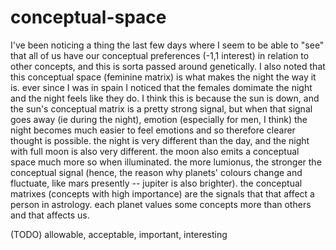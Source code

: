 # conceptual-space

I've been noticing a thing the last few days where I seem to be able to "see" that all of us have our conceptual preferences (-1,1 interest) in relation to other concepts, and this is sorta passed around genetically. I also noted that this conceptual space (feminine matrix) is what makes the night the way it is. ever since I was in spain I noticed that the females domimate the night and the night feels like they do. I think this is because the sun is down, and the sun's conceptual matrix is a pretty strong signal, but when that signal goes away (ie during the night), emotion (especially for men, I think) the night becomes much easier to feel emotions and so therefore clearer thought is possible. the night is very different than the day, and the night with full moon is also very different. the moon also emits a conceptual space much more so when illuminated. the more lumionus, the stronger the conceptual signal (hence, the reason why planets' colours change and fluctuate, like mars presently -- jupiter is also brighter). the conceptual matrixes (concepts with high importance) are the signals that that affect a person in astrology. each planet values some concepts more than others and that affects us.

(TODO)
allowable, acceptable, important, interesting

